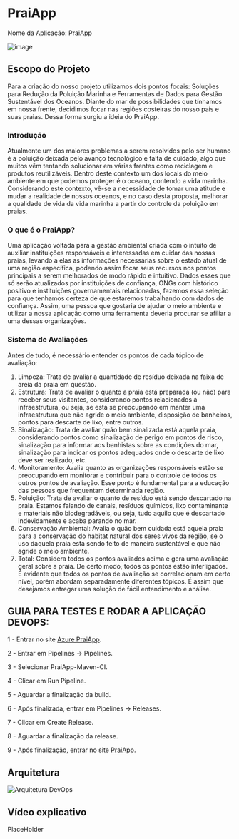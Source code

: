 # PraiApp

Nome da Aplicação: PraiApp


![image](https://github.com/iagord/PraiApp/assets/111543333/43824309-ffc9-4d50-9d76-571248fad813)

## Escopo do Projeto
Para a criação do nosso projeto utilizamos dois pontos focais: Soluções para Redução da Poluição Marinha e Ferramentas de Dados para Gestão Sustentável dos Oceanos. Diante do mar de possibilidades que tínhamos em nossa frente, decidimos focar nas regiões costeiras do nosso país e suas praias. Dessa forma surgiu a ideia do PraiApp.

### Introdução
Atualmente um dos maiores problemas a serem resolvidos pelo ser humano é a poluição deixada pelo avanço tecnológico e falta de cuidado, algo que muitos vêm tentando solucionar em várias frentes como reciclagem e produtos reutilizáveis. Dentro deste contexto um dos locais do meio ambiente em que podemos proteger é o oceano, contendo a vida marinha. Considerando este contexto, vê-se a necessidade de tomar uma atitude e mudar a realidade de nossos oceanos, e no caso desta proposta, melhorar a qualidade de vida da vida marinha a partir do controle da poluição em praias.

### O que é o PraiApp?
Uma aplicação voltada para a gestão ambiental criada com o intuito de auxiliar instituições responsáveis e interessadas em cuidar das nossas praias, levando a elas as informações necessárias sobre o estado atual de uma região específica, podendo assim focar seus recursos nos pontos principais a serem melhorados de modo rápido e intuitivo. Dados esses que só serão atualizados por instituições de confiança, ONGs com histórico positivo e instituições governamentais relacionadas, fazemos essa seleção para que tenhamos certeza de que estaremos trabalhando com dados de confiança. Assim, uma pessoa que gostaria de ajudar o meio ambiente e utilizar a nossa aplicação como uma ferramenta deveria procurar se afiliar a uma dessas organizações.

### Sistema de Avaliações
Antes de tudo, é necessário entender os pontos de cada tópico de avaliação:

1. Limpeza: Trata de avaliar a quantidade de resíduo deixada na faixa de areia da praia em questão.
2. Estrutura: Trata de avaliar o quanto a praia está preparada (ou não) para receber seus visitantes, considerando pontos relacionados à infraestrutura, ou seja, se está se preocupando em manter uma infraestrutura que não agride o meio ambiente, disposição de banheiros, pontos para descarte de lixo, entre outros.
3. Sinalização: Trata de avaliar quão bem sinalizada está aquela praia, considerando pontos como sinalização de perigo em pontos de risco, sinalização para informar aos banhistas sobre as condições do mar, sinalização para indicar os pontos adequados onde o descarte de lixo deve ser realizado, etc.
4. Monitoramento: Avalia quanto as organizações responsáveis estão se preocupando em monitorar e contribuir para o controle de todos os outros pontos de avaliação. Esse ponto é fundamental para a educação das pessoas que frequentam determinada região.
5. Poluição: Trata de avaliar o quanto de resíduo está sendo descartado na praia. Estamos falando de canais, resíduos químicos, lixo contaminante e materiais não biodegradáveis, ou seja, tudo aquilo que é descartado indevidamente e acaba parando no mar.
6. Conservação Ambiental: Avalia o quão bem cuidada está aquela praia para a conservação do habitat natural dos seres vivos da região, se o uso daquela praia está sendo feito de maneira sustentável e que não agride o meio ambiente.
7. Total: Considera todos os pontos avaliados acima e gera uma avaliação geral sobre a praia.
De certo modo, todos os pontos estão interligados. É evidente que todos os pontos de avaliação se correlacionam em certo nível, porém abordam separadamente diferentes tópicos. É assim que desejamos entregar uma solução de fácil entendimento e análise.


## GUIA PARA TESTES E RODAR A APLICAÇÃO DEVOPS:

1 - Entrar no site [Azure PraiApp](https://dev.azure.com/RM97221/PraiApp).

2 - Entrar em Pipelines -> Pipelines.

3 - Selecionar PraiApp-Maven-CI.

4 - Clicar em Run Pipeline.

5 - Aguardar a finalização da build.

6 - Após finalizada, entrar em Pipelines -> Releases.

7 - Clicar em Create Release.

8 - Aguardar a finalização da release.

9 - Após finalização, entrar no site [PraiApp](https://praiapp.azurewebsites.net/).

## Arquitetura

![Arquitetura DevOps](https://github.com/iagord/PraiApp/assets/111543333/f5dbb09d-8b76-43e2-a4b4-6c745c44c4b9)

## Vídeo explicativo

PlaceHolder
